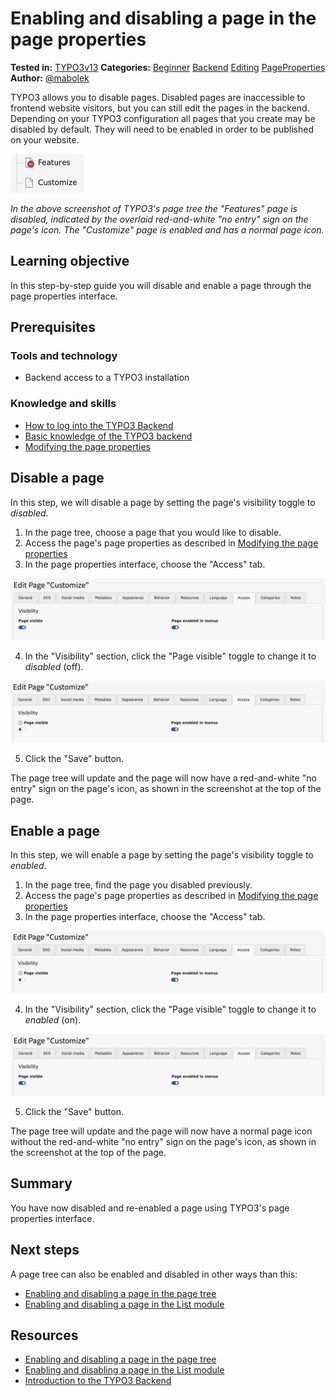 # Enabling and disabling a page in the page properties

 **Tested in:** [TYPO3v13](/Tags/TYPO3v13.md) **Categories:** [Beginner](/Tags/Beginner.md) [Backend](/Tags/Backend.md) [Editing](/Tags/Editing.md) [PageProperties](/Tags/PageProperties.md) **Author:** [@mabolek](https://my.typo3.org/u/mabolek)

TYPO3 allows you to disable pages. Disabled pages are inaccessible to frontend website visitors, but you can still edit the pages in the backend. Depending on your TYPO3 configuration all pages that you create may be disabled by default. They will need to be enabled in order to be published on your website.

![Screenshot of the TYPO3 page tree with two pages named "Features" and "Customize". The first page's icon has a red circle with a white dash icon, while "Customize" has a plain document icon.](Images/EnablingAndDisablingAPageInThePageTree/EnabledAndDisabledPages.png)

*In the above screenshot of TYPO3's page tree the "Features" page is disabled, indicated by the overlaid red-and-white "no entry" sign on the page's icon. The "Customize" page is enabled and has a normal page icon.*

## Learning objective

In this step-by-step guide you will disable and enable a page through the page properties interface.

## Prerequisites

### Tools and technology

* Backend access to a TYPO3 installation

### Knowledge and skills

* [How to log into the TYPO3 Backend](https://docs.typo3.org/permalink/t3start:backend-login)
* [Basic knowledge of the TYPO3 backend](https://docs.typo3.org/permalink/t3start:backend)
* [Modifying the page properties](ModifyingThePageProperties.md)

## Disable a page

In this step, we will disable a page by setting the page's visibility toggle to *disabled*.

1. In the page tree, choose a page that you would like to disable.
2. Access the page's page properties as described in [Modifying the page properties](ModifyingThePageProperties.md)
3. In the page properties interface, choose the "Access" tab.

![The TYPO3 page properties interface titled "Edit Page Customize" shows tabs like General, SEO, Social media, etc. The Access tab is selected and toggles for Page visible and Page enabled in menus are both switched on.](Images/EnablingAndDisablingAPageInThePageProperties/PagePropertiesAccessTab.png)

4. In the "Visibility" section, click the "Page visible" toggle to change it to *disabled* (off).

![The TYPO3 page properties interface titled "Edit Page Customize" shows tabs like General, SEO, Social media, etc. The Access tab is selected and toggle for Page visible is switched off.](Images/EnablingAndDisablingAPageInThePageProperties/PagePropertiesAccessTabVisibilityDisabled.png)

5. Click the "Save" button.

The page tree will update and the page will now have a red-and-white "no entry" sign on the page's icon, as shown in the screenshot at the top of the page.

## Enable a page

In this step, we will enable a page by setting the page's visibility toggle to *enabled*.

1. In the page tree, find the page you disabled previously.
2. Access the page's page properties as described in [Modifying the page properties](ModifyingThePageProperties.md)
3. In the page properties interface, choose the "Access" tab.

![The TYPO3 page properties interface titled "Edit Page Customize" shows tabs like General, SEO, Social media, etc. The Access tab is selected and toggle for Page visible is switched off.](Images/EnablingAndDisablingAPageInThePageProperties/PagePropertiesAccessTabVisibilityDisabled.png)

4. In the "Visibility" section, click the "Page visible" toggle to change it to *enabled* (on).

![The TYPO3 page properties interface titled "Edit Page Customize" shows tabs like General, SEO, Social media, etc. The Access tab is selected and toggles for Page visible and Page enabled in menus are both switched on.](Images/EnablingAndDisablingAPageInThePageProperties/PagePropertiesAccessTab.png)

5. Click the "Save" button.

The page tree will update and the page will now have a normal page icon without the red-and-white "no entry" sign on the page's icon, as shown in the screenshot at the top of the page.

## Summary

You have now disabled and re-enabled a page using TYPO3's page properties interface.

## Next steps

A page tree can also be enabled and disabled in other ways than this:

* [Enabling and disabling a page in the page tree](EnablingAndDisablingAPageInThePageTree)
* [Enabling and disabling a page in the List module](EnablingAndDisablingAPageInTheListModule.md)

## Resources

* [Enabling and disabling a page in the page tree](EnablingAndDisablingAPageInThePageTree)
* [Enabling and disabling a page in the List module](EnablingAndDisablingAPageInTheListModule.md)
* [Introduction to the TYPO3 Backend](https://docs.typo3.org/permalink/t3start:backend)
